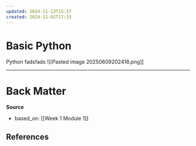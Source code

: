 ```yaml
---
updated: 2024-11-13T15:17
created: 2024-11-02T17:33
---
```

# Basic Python
Python fadsfads
![[Pasted image 20250609202418.png]]


---
# Back Matter

**Source**
- based_on: [[Week 1 Module 1]]

**References**
- 